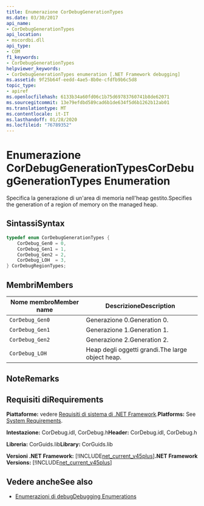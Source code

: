 ```yaml
---
title: Enumerazione CorDebugGenerationTypes
ms.date: 03/30/2017
api_name:
- CorDebugGenerationTypes
api_location:
- mscordbi.dll
api_type:
- COM
f1_keywords:
- CorDebugGenerationTypes
helpviewer_keywords:
- CorDebugGenerationTypes enumeration [.NET Framework debugging]
ms.assetid: 9f25b64f-eedd-4ae5-8b0e-cfdfb9b6c5d8
topic_type:
- apiref
ms.openlocfilehash: 6133b34a60fd06c1b75d69783760741b8de62071
ms.sourcegitcommit: 13e79efdbd589cad6b1de634f5d6b1262b12ab01
ms.translationtype: MT
ms.contentlocale: it-IT
ms.lasthandoff: 01/28/2020
ms.locfileid: "76789352"
---
```

# <a name="cordebuggenerationtypes-enumeration"></a><span data-ttu-id="f1f9a-102">Enumerazione CorDebugGenerationTypes</span><span class="sxs-lookup"><span data-stu-id="f1f9a-102">CorDebugGenerationTypes Enumeration</span></span>
<span data-ttu-id="f1f9a-103">Specifica la generazione di un'area di memoria nell'heap gestito.</span><span class="sxs-lookup"><span data-stu-id="f1f9a-103">Specifies the generation of a region of memory on the managed heap.</span></span>  
  
## <a name="syntax"></a><span data-ttu-id="f1f9a-104">Sintassi</span><span class="sxs-lookup"><span data-stu-id="f1f9a-104">Syntax</span></span>  
  
```cpp  
typedef enum CorDebugGenerationTypes {  
    CorDebug_Gen0 = 0,  
    CorDebug_Gen1 = 1,  
    CorDebug_Gen2 = 2,  
    CorDebug_LOH  = 3,  
} CorDebugRegionTypes;  
```  
  
## <a name="members"></a><span data-ttu-id="f1f9a-105">Membri</span><span class="sxs-lookup"><span data-stu-id="f1f9a-105">Members</span></span>  
  
|<span data-ttu-id="f1f9a-106">Nome membro</span><span class="sxs-lookup"><span data-stu-id="f1f9a-106">Member name</span></span>|<span data-ttu-id="f1f9a-107">Descrizione</span><span class="sxs-lookup"><span data-stu-id="f1f9a-107">Description</span></span>|  
|-----------------|-----------------|  
|`CorDebug_Gen0`|<span data-ttu-id="f1f9a-108">Generazione 0.</span><span class="sxs-lookup"><span data-stu-id="f1f9a-108">Generation 0.</span></span>|  
|`CorDebug_Gen1`|<span data-ttu-id="f1f9a-109">Generazione 1.</span><span class="sxs-lookup"><span data-stu-id="f1f9a-109">Generation 1.</span></span>|  
|`CorDebug_Gen2`|<span data-ttu-id="f1f9a-110">Generazione 2.</span><span class="sxs-lookup"><span data-stu-id="f1f9a-110">Generation 2.</span></span>|  
|`CorDebug_LOH`|<span data-ttu-id="f1f9a-111">Heap degli oggetti grandi.</span><span class="sxs-lookup"><span data-stu-id="f1f9a-111">The large object heap.</span></span>|  
  
## <a name="remarks"></a><span data-ttu-id="f1f9a-112">Note</span><span class="sxs-lookup"><span data-stu-id="f1f9a-112">Remarks</span></span>  
  
## <a name="requirements"></a><span data-ttu-id="f1f9a-113">Requisiti di</span><span class="sxs-lookup"><span data-stu-id="f1f9a-113">Requirements</span></span>  
 <span data-ttu-id="f1f9a-114">**Piattaforme:** vedere [Requisiti di sistema di .NET Framework](../../../../docs/framework/get-started/system-requirements.md).</span><span class="sxs-lookup"><span data-stu-id="f1f9a-114">**Platforms:** See [System Requirements](../../../../docs/framework/get-started/system-requirements.md).</span></span>  
  
 <span data-ttu-id="f1f9a-115">**Intestazione:** CorDebug.idl, CorDebug.h</span><span class="sxs-lookup"><span data-stu-id="f1f9a-115">**Header:** CorDebug.idl, CorDebug.h</span></span>  
  
 <span data-ttu-id="f1f9a-116">**Libreria:** CorGuids.lib</span><span class="sxs-lookup"><span data-stu-id="f1f9a-116">**Library:** CorGuids.lib</span></span>  
  
 <span data-ttu-id="f1f9a-117">**Versioni .NET Framework:** [!INCLUDE[net_current_v45plus](../../../../includes/net-current-v45plus-md.md)]</span><span class="sxs-lookup"><span data-stu-id="f1f9a-117">**.NET Framework Versions:** [!INCLUDE[net_current_v45plus](../../../../includes/net-current-v45plus-md.md)]</span></span>  
  
## <a name="see-also"></a><span data-ttu-id="f1f9a-118">Vedere anche</span><span class="sxs-lookup"><span data-stu-id="f1f9a-118">See also</span></span>

- [<span data-ttu-id="f1f9a-119">Enumerazioni di debug</span><span class="sxs-lookup"><span data-stu-id="f1f9a-119">Debugging Enumerations</span></span>](debugging-enumerations.md)
